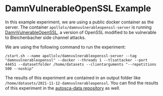 # DamnVulnerableOpenSSL Example
In this example experiment, we are using a public docker container as the server.
The container `apollolv/damnvulnerableopenssl-server` is running [DamnVulnerableOpenSSL](https://github.com/tls-attacker/DamnVulnerableOpenSSL), a version of OpenSSL modified to be vulnerable to Bleichenbacher side channel attacks.

We are using the following command to run the experiment:

```
/start.sh --name apollolv/damnvulnerableopenssl-server --tag "damnvulnerableopenssl" --docker --threads 1 --tlsattacker --port 44451 --datasetfolder /home/datasets --clientarguments "--repetitions 500 --noskip"
```

The results of this experiment are contained in an output folder like `/home/datasets/2021-11-12-damnvulnerableopenssl`.
You can find the results of this experiment in the [autosca-data repository](https://github.com/ITSC-Group/autosca-data) as well.
